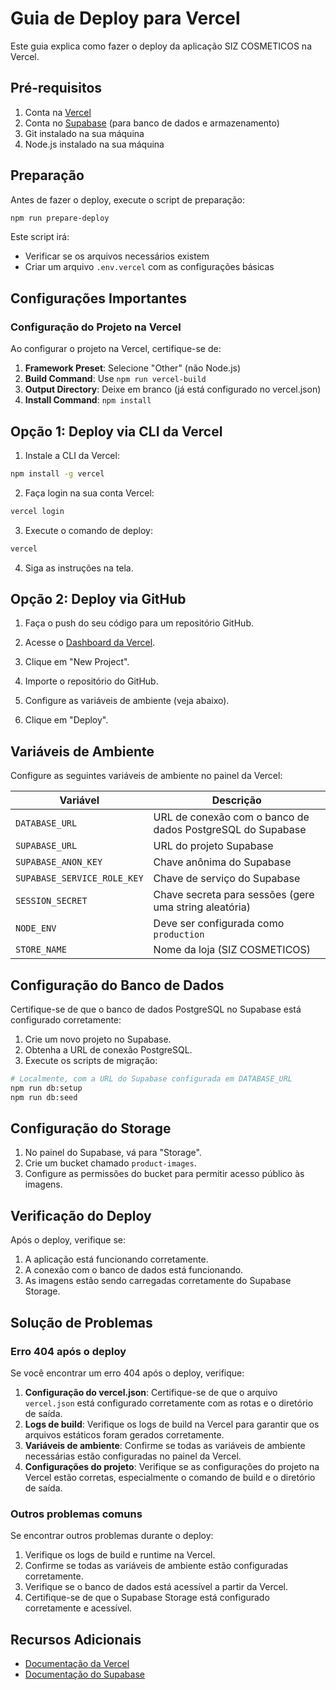 # Guia de Deploy para Vercel

Este guia explica como fazer o deploy da aplicação SIZ COSMETICOS na Vercel.

## Pré-requisitos

1. Conta na [Vercel](https://vercel.com)
2. Conta no [Supabase](https://supabase.com) (para banco de dados e armazenamento)
3. Git instalado na sua máquina
4. Node.js instalado na sua máquina

## Preparação

Antes de fazer o deploy, execute o script de preparação:

```bash
npm run prepare-deploy
```

Este script irá:
- Verificar se os arquivos necessários existem
- Criar um arquivo `.env.vercel` com as configurações básicas

## Configurações Importantes

### Configuração do Projeto na Vercel

Ao configurar o projeto na Vercel, certifique-se de:

1. **Framework Preset**: Selecione "Other" (não Node.js)
2. **Build Command**: Use `npm run vercel-build`
3. **Output Directory**: Deixe em branco (já está configurado no vercel.json)
4. **Install Command**: `npm install`

## Opção 1: Deploy via CLI da Vercel

1. Instale a CLI da Vercel:

```bash
npm install -g vercel
```

2. Faça login na sua conta Vercel:

```bash
vercel login
```

3. Execute o comando de deploy:

```bash
vercel
```

4. Siga as instruções na tela.

## Opção 2: Deploy via GitHub

1. Faça o push do seu código para um repositório GitHub.

2. Acesse o [Dashboard da Vercel](https://vercel.com/dashboard).

3. Clique em "New Project".

4. Importe o repositório do GitHub.

5. Configure as variáveis de ambiente (veja abaixo).

6. Clique em "Deploy".

## Variáveis de Ambiente

Configure as seguintes variáveis de ambiente no painel da Vercel:

| Variável | Descrição |
|----------|-----------|
| `DATABASE_URL` | URL de conexão com o banco de dados PostgreSQL do Supabase |
| `SUPABASE_URL` | URL do projeto Supabase |
| `SUPABASE_ANON_KEY` | Chave anônima do Supabase |
| `SUPABASE_SERVICE_ROLE_KEY` | Chave de serviço do Supabase |
| `SESSION_SECRET` | Chave secreta para sessões (gere uma string aleatória) |
| `NODE_ENV` | Deve ser configurada como `production` |
| `STORE_NAME` | Nome da loja (SIZ COSMETICOS) |

## Configuração do Banco de Dados

Certifique-se de que o banco de dados PostgreSQL no Supabase está configurado corretamente:

1. Crie um novo projeto no Supabase.
2. Obtenha a URL de conexão PostgreSQL.
3. Execute os scripts de migração:

```bash
# Localmente, com a URL do Supabase configurada em DATABASE_URL
npm run db:setup
npm run db:seed
```

## Configuração do Storage

1. No painel do Supabase, vá para "Storage".
2. Crie um bucket chamado `product-images`.
3. Configure as permissões do bucket para permitir acesso público às imagens.

## Verificação do Deploy

Após o deploy, verifique se:

1. A aplicação está funcionando corretamente.
2. A conexão com o banco de dados está funcionando.
3. As imagens estão sendo carregadas corretamente do Supabase Storage.

## Solução de Problemas

### Erro 404 após o deploy

Se você encontrar um erro 404 após o deploy, verifique:

1. **Configuração do vercel.json**: Certifique-se de que o arquivo `vercel.json` está configurado corretamente com as rotas e o diretório de saída.
2. **Logs de build**: Verifique os logs de build na Vercel para garantir que os arquivos estáticos foram gerados corretamente.
3. **Variáveis de ambiente**: Confirme se todas as variáveis de ambiente necessárias estão configuradas no painel da Vercel.
4. **Configurações do projeto**: Verifique se as configurações do projeto na Vercel estão corretas, especialmente o comando de build e o diretório de saída.

### Outros problemas comuns

Se encontrar outros problemas durante o deploy:

1. Verifique os logs de build e runtime na Vercel.
2. Confirme se todas as variáveis de ambiente estão configuradas corretamente.
3. Verifique se o banco de dados está acessível a partir da Vercel.
4. Certifique-se de que o Supabase Storage está configurado corretamente e acessível.

## Recursos Adicionais

- [Documentação da Vercel](https://vercel.com/docs)
- [Documentação do Supabase](https://supabase.com/docs)
